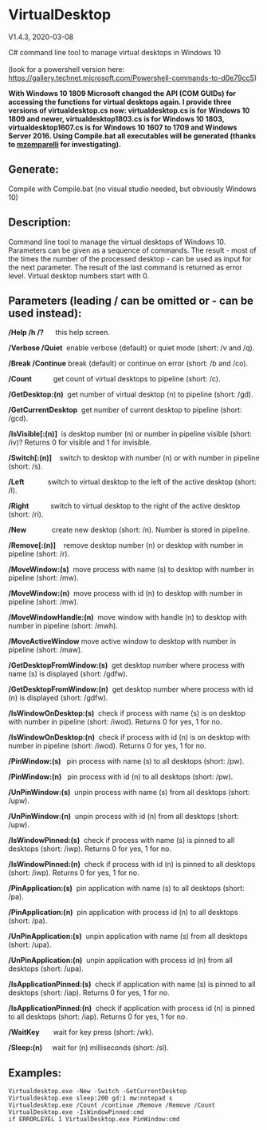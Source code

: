 # VirtualDesktop
V1.4.3, 2020-03-08

C# command line tool to manage virtual desktops in Windows 10<br><br>
(look for a powershell version here: https://gallery.technet.microsoft.com/Powershell-commands-to-d0e79cc5)

**With Windows 10 1809 Microsoft changed the API (COM GUIDs) for accessing the functions for virtual desktops again. I provide three versions of virtualdesktop.cs now: virtualdesktop.cs is for Windows 10 1809 and newer, virtualdesktop1803.cs is for Windows 10 1803, virtualdesktop1607.cs is for Windows 10 1607 to 1709 and Windows Server 2016. Using Compile.bat all executables  will be generated (thanks to [mzomparelli](https://github.com/mzomparelli/zVirtualDesktop/wiki) for investigating).**

## Generate:
Compile with Compile.bat (no visual studio needed, but obviously Windows 10)

## Description:
Command line tool to manage the virtual desktops of Windows 10.
Parameters can be given as a sequence of commands. The result - most of the times the number of the processed desktop - can be used as input for the next parameter. The result of the last command is returned as error level.
Virtual desktop numbers start with 0.

## Parameters (leading / can be omitted or - can be used instead):
**/Help /h /?**      this help screen.

**/Verbose /Quiet**  enable verbose (default) or quiet mode (short: /v and /q).

**/Break /Continue** break (default) or continue on error (short: /b and /co).

**/Count**           get count of virtual desktops to pipeline (short: /c).

**/GetDesktop:(n)**  get number of virtual desktop (n) to pipeline (short: /gd).

**/GetCurrentDesktop**  get number of current desktop to pipeline (short: /gcd).

**/IsVisible[:(n)]**  is desktop number (n) or number in pipeline visible (short: /iv)? Returns 0 for visible and 1 for invisible.

**/Switch[:(n)]**    switch to desktop with number (n) or with number in pipeline (short: /s).

**/Left**            switch to virtual desktop to the left of the active desktop (short: /l).

**/Right**           switch to virtual desktop to the right of the active desktop (short: /ri).

**/New**             create new desktop (short: /n). Number is stored in pipeline.

**/Remove[:(n)]**    remove desktop number (n) or desktop with number in pipeline (short: /r).

**/MoveWindow:(s)**  move process with name (s) to desktop with number in pipeline (short: /mw).

**/MoveWindow:(n)**  move process with id (n) to desktop with number in pipeline (short: /mw).

**/MoveWindowHandle:(n)**  move window with handle (n) to desktop with number in pipeline (short: /mwh).

**/MoveActiveWindow**  move active window to desktop with number in pipeline (short: /maw).

**/GetDesktopFromWindow:(s)**  get desktop number where process with name (s) is displayed (short: /gdfw).

**/GetDesktopFromWindow:(n)**  get desktop number where process with id (n) is displayed (short: /gdfw).

**/IsWindowOnDesktop:(s)**  check if process with name (s) is on desktop with number in pipeline (short: /iwod). Returns 0 for yes, 1 for no.

**/IsWindowOnDesktop:(n)**  check if process with id (n) is on desktop with number in pipeline (short: /iwod). Returns 0 for yes, 1 for no.

**/PinWindow:(s)**   pin process with name (s) to all desktops (short: /pw).

**/PinWindow:(n)**   pin process with id (n) to all desktops (short: /pw).

**/UnPinWindow:(s)**  unpin process with name (s) from all desktops (short: /upw).

**/UnPinWindow:(n)**  unpin process with id (n) from all desktops (short: /upw).

**/IsWindowPinned:(s)**  check if process with name (s) is pinned to all desktops (short: /iwp). Returns 0 for yes, 1 for no.

**/IsWindowPinned:(n)**  check if process with id (n) is pinned to all desktops (short: /iwp). Returns 0 for yes, 1 for no.

**/PinApplication:(s)**  pin application with name (s) to all desktops (short: /pa).

**/PinApplication:(n)**  pin application with process id (n) to all desktops (short: /pa).

**/UnPinApplication:(s)**  unpin application with name (s) from all desktops (short: /upa).

**/UnPinApplication:(n)**  unpin application with process id (n) from all desktops (short: /upa).

**/IsApplicationPinned:(s)**  check if application with name (s) is pinned to all desktops (short: /iap). Returns 0 for yes, 1 for no.

**/IsApplicationPinned:(n)**  check if application with process id (n) is pinned to all desktops (short: /iap). Returns 0 for yes, 1 for no.

**/WaitKey**       wait for key press (short: /wk).

**/Sleep:(n)**     wait for (n) milliseconds (short: /sl).

## Examples:
```
Virtualdesktop.exe -New -Switch -GetCurrentDesktop
Virtualdesktop.exe sleep:200 gd:1 mw:notepad s
Virtualdesktop.exe /Count /continue /Remove /Remove /Count
VirtualDesktop.exe -IsWindowPinned:cmd
if ERRORLEVEL 1 VirtualDesktop.exe PinWindow:cmd
```
